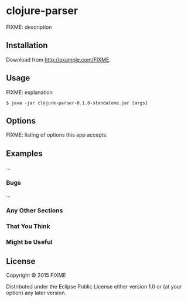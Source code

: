 # clojure-parser

FIXME: description

## Installation

Download from http://example.com/FIXME.

## Usage

FIXME: explanation

    $ java -jar clojure-parser-0.1.0-standalone.jar [args]

## Options

FIXME: listing of options this app accepts.

## Examples

...

### Bugs

...

### Any Other Sections
### That You Think
### Might be Useful

## License

Copyright © 2015 FIXME

Distributed under the Eclipse Public License either version 1.0 or (at
your option) any later version.
